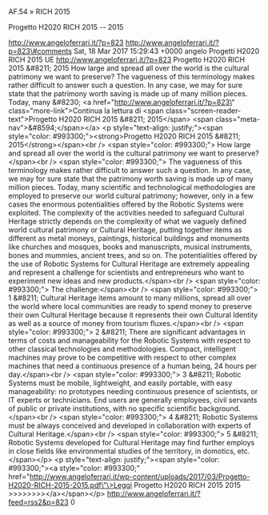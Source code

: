 AF.54 » RICH 2015

Progetto H2020 RICH 2015 -- 2015

http://www.angeloferrari.it/?p=823 http://www.angeloferrari.it/?p=823\#comments Sat, 18 Mar 2017 15:29:43 +0000 angelo Progetti H2020 RICH 2015 UE http://www.angeloferrari.it/?p=823 Progetto H2020 RICH 2015 &\#8211; 2015 How large and spread all over the world is the cultural patrimony we want to preserve? The vagueness of this terminology makes rather difficult to answer such a question. In any case, we may for sure state that the patrimony worth saving is made up of many million pieces. Today, many &\#8230; \<a href=\"http://www.angeloferrari.it/?p=823\" class=\"more-link\"\>Continua la lettura di \<span class=\"screen-reader-text\"\>Progetto H2020 RICH 2015 &\#8211; 2015\</span\> \<span class=\"meta-nav\"\>&\#8594;\</span\>\</a\> \<p style=\"text-align: justify;\"\>\<span style=\"color: \#993300;\"\>\<strong\>Progetto H2020 RICH 2015 &\#8211; 2015\</strong\>\</span\>\<br /\> \<span style=\"color: \#993300;\"\> How large and spread all over the world is the cultural patrimony we want to preserve?\</span\>\<br /\> \<span style=\"color: \#993300;\"\> The vagueness of this terminology makes rather difficult to answer such a question. In any case, we may for sure state that the patrimony worth saving is made up of many million pieces. Today, many scientific and technological methodologies are employed to preserve our world cultural patrimony; however, only in a few cases the enormous potentialities offered by the Robotic Systems were exploited. The complexity of the activities needed to safeguard Cultural Heritage strictly depends on the complexity of what we vaguely defined world cultural patrimony or Cultural Heritage, putting together items as different as metal moneys, paintings, historical buildings and monuments like churches and mosques, books and manuscripts, musical instruments, bones and mummies, ancient trees, and so on. The potentialities offered by the use of Robotic Systems for Cultural Heritage are extremely appealing and represent a challenge for scientists and entrepreneurs who want to  experiment new ideas and new products.\</span\>\<br /\> \<span style=\"color: \#993300;\"\> The challenge:\</span\>\<br /\> \<span style=\"color: \#993300;\"\> 1 &\#8211; Cultural Heritage items amount to many millions, spread all over the world where local communities are ready to spend money to preserve their own Cultural Heritage because it represents their own Cultural Identity as well as a source of money from tourism fluxes.\</span\>\<br /\> \<span style=\"color: \#993300;\"\> 2 &\#8211; There are significant advantages in terms of costs and manageability for the Robotic Systems with respect to other classical technologies and methodologies. Compact, intelligent machines may prove to be competitive with respect to other complex machines that need a continuous presence of a human being, 24 hours per day.\</span\>\<br /\> \<span style=\"color: \#993300;\"\> 3 &\#8211; Robotic Systems must be mobile, lightweight, and easily portable, with easy manageability: no prototypes needing continuous presence of scientists, or IT experts or technicians. End users are generally employees, civil servants of public or private institutions, with no specific scientific background.\</span\>\<br /\> \<span style=\"color: \#993300;\"\> 4 &\#8211; Robotic Systems must be always conceived and developed in collaboration with experts of Cultural Heritage.\</span\>\<br /\> \<span style=\"color: \#993300;\"\> 5 &\#8211; Robotic Systems developed for Cultural Heritage may find further employs in close fields like environmental studies of the territory, in domotics, etc.\</span\>\</p\> \<p style=\"text-align: justify;\"\>\<span style=\"color: \#993300;\"\>\<a style=\"color: \#993300;\" href=\"http://www.angeloferrari.it/wp-content/uploads/2017/03/Progetto-H2020-RICH-2015-2015.pdf\"\>Leggi Progetto H2020 RICH 2015 2015 &gt;&gt;&gt;&gt;&gt;&gt;&gt;&gt;\</a\>\</span\>\</p\> http://www.angeloferrari.it/?feed=rss2&p=823 0

